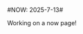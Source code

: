#NOW: 2025-7-13#
<!-- 
<center>
{{ "https://www.ringtonemag.com/articles/vylet-pony-lands-a-really-sick-trickshot-on-love-ponystep" | mkOGLink }}

{{ "https://www.themoviedb.org/tv/4303-superman-the-animated-series?language=en-US" | mkOGLink }}
</center> -->

Working on a now page!